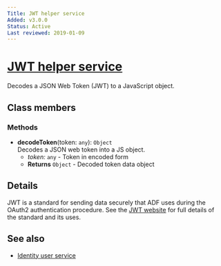 ```yaml
---
Title: JWT helper service
Added: v3.0.0
Status: Active
Last reviewed: 2019-01-09
---
```


# [JWT helper service](../../../lib/core/services/jwt-helper.service.ts "Defined in jwt-helper.service.ts")

Decodes a JSON Web Token (JWT) to a JavaScript object. 

## Class members

### Methods

-   **decodeToken**(token: `any`): `Object`<br/>
    Decodes a JSON web token into a JS object.
    -   _token:_ `any`  - Token in encoded form
    -   **Returns** `Object` - Decoded token data object

## Details

JWT is a standard for sending data securely that ADF uses during the
OAuth2 authentication procedure. See the [JWT website](https://jwt.io/)
for full details of the standard and its uses.

## See also

-   [Identity user service](identity-user.service.md)
